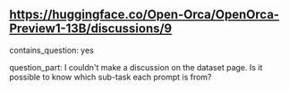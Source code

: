 ## https://huggingface.co/Open-Orca/OpenOrca-Preview1-13B/discussions/9

contains_question: yes

question_part: I couldn't make a discussion on the dataset page. Is it possible to know which sub-task each prompt is from?